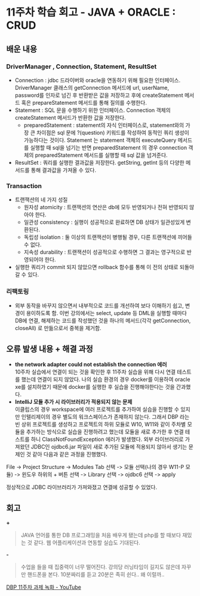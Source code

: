 # 11주차 학습 회고 - JAVA + ORACLE : CRUD 
## 배운 내용
### DriverManager , Connection, Statement, ResultSet
* Connection : jdbc 드라이버와 oracle을 연동하기 위해 필요한 인터페이스. DriverManager 클래스의 getConnection 메서드에  url, userName, password를 인자로 넘긴 후 반환받은 값을 저장하고 후에 createStatement 메서드 혹은 prepareStatement 메서드를 통해 질의를 수행한다.
* Statement : SQL 문을 수행하기 위한 인터페이스. Connection 객체의 createStatement 메서드가 반환한 값을 저장한다.
	* preparedStatement : statement의 자식 인터페이스로, statement와의 가장 큰 차이점은 sql 문에 ?(question) 키워드를 작성하여 동적인 쿼리 생성이 가능하다는 것이다. Statement 는 statement 객체의 executeQuery 메서드를 실행할 때 sql을 넘기는 반면 preparedStatement 의 경우 connection 객체의 preparedStatement 메서드를 실행할 때 sql 값을 넘겨준다.
* ResultSet : 쿼리를 실행한 결과값을 저장한다. getString, getInt 등의 다양한 메서드를 통해 결과값을 가져올 수 있다.

### Transaction
* 트랜잭션의 네 가지 성질
	* 원자성 atomicity : 트랜잭션의 연산은 db에 모두 반영되거나 전혀 반영되지 않아야 한다.
	* 일관성 consistency : 실행이 성공적으로 완료하면 DB 상태가 일관성있게 변환된다.
	* 독립성 isolation : 둘 이상의 트랜잭션이 병행될 경우, 다른 트랜잭션에 끼어들 수 없다.
	* 지속성 durability : 트랜잭션이 성공적으로 수행하면 그 결과는 영구적으로 반영되어야 한다.
* 실행한 쿼리가 commit 되지 않았으면 rollback 함수를 통해 이 전의 상태로 되돌아갈 수 있다.

### 리팩토링
* 외부 동작을 바꾸지 않으면서 내부적으로 코드를 개선하여 보다 이해하기 쉽고, 변경이 용이하도록 함. 이번 강의에서는 select, update 등 DML을 실행할 때마다 DB에 연결, 해제하는 코드를 작성했던 것을 하나의 메서드(각각 getConnection, closeAll) 로 만듦으로서 중복을 제거함.

## 오류 발생 내용 + 해결 과정
* **the network adapter could not establish the connection 에러**  
10주차 실습에서 연결이 되는 것을 확인한 후  11주차 실습을 위해 다시 연결 테스트를 했는데 연결이 되지 않았다. 나의 실습 환경의 경우 docker를 이용하여 oracle xe를 설치하였기 때문에 docker를 실행한 후 실습을 진행해야한다는 것을 간과했다. 
* **IntelliJ 모듈 추가 시 라이브러리가 적용되지 않는 문제**  
이클립스의 경우 workspace에 여러 프로젝트를 추가하여 실습을 진행할 수 있지만 인텔리제이의 경우 별도의 워크스페이스가 존재하지 않는다. 그래서 DBP 라는 빈 상위 프로젝트를 생성하고 프로젝트의 하위 모듈로 W10, W11와 같이 주차별 모듈을 추가하는 방식으로 실습을 진행하려고 했는데 모듈을 새로 추가한 후 연결 테스트를 하니 ClassNotFoundException 에러가 발생했다. 외부 라이브러리로 가져왔던 JDBC인 ojdbc6.jar 파일이 새로 추가된 모듈에 적용되지 않아서 생기는 문제인 것 같아 다음과 같은 과정을 진행했다.  

File -> Project Structure -> Modules Tab 선택 -> 모듈 선택(나의 경우 W11-P 모듈) -> 윈도우 하위의 + 버튼 선택 -> Library 선택 -> ojdbc6 선택 -> apply  

정상적으로 JDBC 라이브러리가 가져와졌고 연결에 성공할 수 있었다.

## 회고
**+**
> JAVA 언어를 통한 DB 프로그래밍을 처음 배우게 됐는데 php를 할 때보다 재밌는 것 같다.  웹 어플리케이션과 연동할 실습도 기대된다.  

**-**
> 수업을 들을 때 집중력이 너무 떨어진다. 강의당 러닝타임이 길지도 않은데 자꾸만 핸드폰을 본다. 10분짜리를 듣고 20분은 족히 쉰다.. 왜 이럴까..  

[DBP 11주차 과제 녹화 - YouTube](https://www.youtube.com/watch?v=As1D2Pwey-0&feature=youtu.be)
